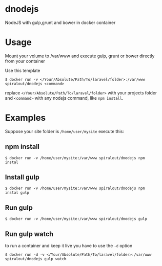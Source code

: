 # dnodejs
NodeJS with gulp,grunt and bower in docker container


# Usage
Mount your volume to /var/www and execute gulp, grunt or bower directly from your container

Use this template

```
$ docker run -v </Your/Absolute/Path/To/laravel/folder>:/var/www spiralout/dnodejs <command>
```

replace `</Your/Absolute/Path/To/laravel/folder>` with your projects folder and `<command>` with any nodejs command, like `npm install`.


# Examples

Suppose your site folder is `/home/user/mysite` execute this:

## npm install

```
$ docker run -v /home/user/mysite:/var/www spiralout/dnodejs npm instal
```


## Install gulp

```
$ docker run -v /home/user/mysite:/var/www spiralout/dnodejs npm instal gulp
```
## Run gulp
```
$ docker run -v /home/user/mysite:/var/www spiralout/dnodejs gulp
```

## Run gulp watch
to run a container and keep it live you have to use the `-d` option
```
$ docker run -d -v </Your/Absolute/Path/To/laravel/folder>:/var/www spiralout/dnodejs gulp watch
```

